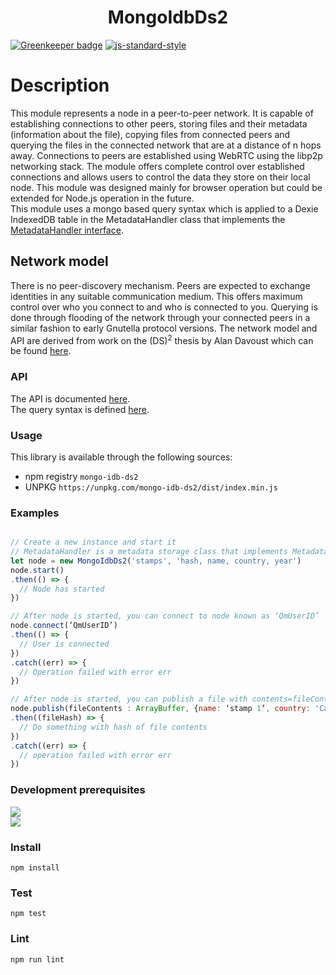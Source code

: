 <h1 align="center">MongoIdbDs2</h1>

[![Greenkeeper badge](https://badges.greenkeeper.io/michaelfakhri/mongo-idb-ds2.svg)](https://greenkeeper.io/)
[![js-standard-style](https://img.shields.io/badge/code%20style-standard-yellow.svg?style=flat-square)](https://github.com/feross/standard)
# Description
This module represents a node in a peer-to-peer network. It is capable of establishing connections to other peers, storing files and their metadata (information about the file), copying files from connected peers and querying the files in the connected network that are at a distance of n hops away.
Connections to peers are established using  WebRTC using the libp2p networking stack.
The module offers complete control over established connections and allows users to control the data they store on their local node. This module was designed mainly for browser operation but could be extended for Node.js operation in the future.
<br>
This module uses a mongo based query syntax which is applied to a Dexie IndexedDB table in the MetadataHandler class that implements the [MetadataHandler interface](https://github.com/michaelfakhri/metadata-handler-interface/blob/master/README.md).
## Network model
There is no peer-discovery mechanism. Peers are expected to exchange identities in any suitable communication medium. This offers maximum control over who you connect to and who is connected to you.
Querying is done through flooding of the network through your connected peers in a similar fashion to early Gnutella protocol versions.
The network model and API are derived from work on the (DS)<sup>2</sup> thesis by Alan Davoust which can be found [here](http://sce.carleton.ca/~adavoust/A_Davoust_PhD_Thesis_2015.pdf).
### API
The API is documented [here](API.md).
<br>
The query syntax is defined [here](https://github.com/YurySolovyov/dexie-mongoify/blob/master/docs/query-api.md).
### Usage
This library is available through the following sources:
* npm registry `mongo-idb-ds2`
* UNPKG `https://unpkg.com/mongo-idb-ds2/dist/index.min.js`
### Examples
```javascript

// Create a new instance and start it
// MetadataHandler is a metadata storage class that implements MetadataHandler interface.
let node = new MongoIdbDs2('stamps', 'hash, name, country, year')
node.start()
.then(() => {
  // Node has started
})

// After node is started, you can connect to node known as ‘QmUserID’
node.connect(‘QmUserID’)
.then(() => {
  // User is connected
})
.catch((err) => {
  // Operation failed with error err
})

// After node is started, you can publish a file with contents=fileContents of type ArrayBuffer and with metadata={fileMetadata: ‘this is some metadata’}. The ArrayBuffer is usually created using a FileReader invoking readAsArrayBuffer method on a File Object obtained from a HTML5 submitted form.
node.publish(fileContents : ArrayBuffer, {name: ‘stamp 1’, country: 'Canada', year: 2017})
.then((fileHash) => {
  // Do something with hash of file contents
})
.catch((err) => {
  // operation failed with error err
})

```
### Development prerequisites
![](https://img.shields.io/badge/npm-%3E%3D%203.0.0-red.svg?style=flat-square)
<br>
![](https://img.shields.io/badge/Node.js-%3E%3D%204.0.0-green.svg?style=flat-square)
### Install
`npm install`
### Test
`npm test`
### Lint
`npm run lint`
